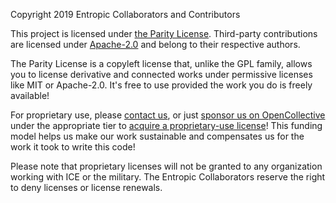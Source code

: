 Copyright 2019 Entropic Collaborators and Contributors

This project is licensed under [the Parity License](LICENSE-PARITY.md). Third-party contributions are licensed under [Apache-2.0](LICENSE-APACHE.md) and belong to their respective authors.

The Parity License is a copyleft license that, unlike the GPL family, allows you to license derivative and connected works under permissive licenses like MIT or Apache-2.0. It's free to use provided the work you do is freely available!

For proprietary use, please [contact us](mailto:kzm@zkat.tech?subject=ds%20license), or just [sponsor us on OpenCollective](https://opencollective.com/entropic) under the appropriate tier to [acquire a proprietary-use license](LICENSE-PATRON.md)! This funding model helps us make our work sustainable and compensates us for the work it took to write this code!

Please note that proprietary licenses will not be granted to any organization working with ICE or the military. The Entropic Collaborators reserve the right to deny licenses or license renewals.
